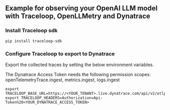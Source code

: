 ## Example for observing your OpenAI LLM model with Traceloop, OpenLLMetry and Dynatrace

### Install Traceloop sdk

```console
pip install traceloop-sdk
```

### Configure Traceloop to export to Dynatrace

Export the collected traces by setting the below environment variables.

The Dynatrace Access Token needs the following permission scopes: openTelemetryTrace.ingest, metrics.ingest, logs.ingest

```console
export TRACELOOP_BASE_URL=https://<YOUR_TENANT>.live.dynatrace.com/api/v2/otlp
export TRACELOOP_HEADERS=Authorization=Api-Token%20<YOUR_DYNATRACE_ACCESS_TOKEN>
```

